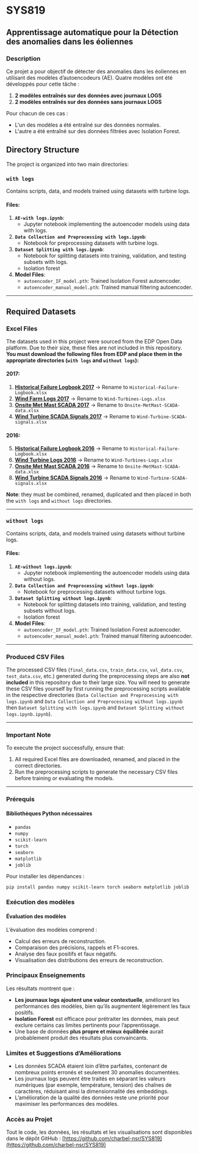 # SYS819
## Apprentissage automatique pour la Détection des anomalies dans les éoliennes

### Description
Ce projet a pour objectif de détecter des anomalies dans les éoliennes en utilisant des modèles d’autoencodeurs (AE). Quatre modèles ont été développés pour cette tâche :

1. **2 modèles entraînés sur des données avec journaux LOGS**  
2. **2 modèles entraînés sur des données sans journaux LOGS**

Pour chacun de ces cas :
- L'un des modèles a été entraîné sur des données normales.
- L'autre a été entraîné sur des données filtrées avec Isolation Forest.


## Directory Structure
The project is organized into two main directories:

### `with logs`
Contains scripts, data, and models trained using datasets with turbine logs.

#### Files:
1. **`AE-with logs.ipynb`**: 
   - Jupyter notebook implementing the autoencoder models using data with logs.
2. **`Data Collection and Preprocessing with logs.ipynb`**:
   - Notebook for preprocessing datasets with turbine logs.
3. **`Dataset Splitting with logs.ipynb`**:
   - Notebook for splitting datasets into training, validation, and testing subsets with logs.
   - Isolation forest
5. **Model Files**:
   - `autoencoder_IF_model.pth`: Trained Isolation Forest autoencoder.
   - `autoencoder_manual_model.pth`: Trained manual filtering autoencoder.

---

## Required Datasets
### Excel Files
The datasets used in this project were sourced from the EDP Open Data platform. Due to their size, these files are not included in this repository. **You must download the following files from EDP and place them in the appropriate directories (`with logs` and `without logs`):**

#### 2017:
1. **[Historical Failure Logbook 2017](https://www.edp.com/en/innovation/open-data/historical-failure-logbook-2017)** → Rename to `Historical-Failure-Logbook.xlsx`
2. **[Wind Farm Logs 2017](https://www.edp.com/en/innovation/open-data/wind-farm-logs-2017)** → Rename to `Wind-Turbines-Logs.xlsx`
3. **[Onsite Met Mast SCADA 2017](https://www.edp.com/en/innovation/open-data/onsite-metmast-scada-2017)** → Rename to `Onsite-MetMast-SCADA-data.xlsx`
4. **[Wind Turbine SCADA Signals 2017](https://www.edp.com/en/innovation/open-data/wind-turbine-scada-signals-2017)** → Rename to `Wind-Turbine-SCADA-signals.xlsx`

#### 2016:
5. **[Historical Failure Logbook 2016](https://www.edp.com/en/innovation/open-data/historical-failure-logbook-2016)** → Rename to `Historical-Failure-Logbook.xlsx`
6. **[Wind Turbine Logs 2016](https://www.edp.com/en/innovation/open-data/wind-turbine-logs-2016)** → Rename to `Wind-Turbines-Logs.xlsx`
7. **[Onsite Met Mast SCADA 2016](https://www.edp.com/en/innovation/open-data/onsite-metmast-scada-2016)** → Rename to `Onsite-MetMast-SCADA-data.xlsx`
8. **[Wind Turbine SCADA Signals 2016](https://www.edp.com/en/innovation/open-data/wind-turbine-scada-signals-2016)** → Rename to `Wind-Turbine-SCADA-signals.xlsx`

**Note**: they must be combined, renamed, duplicated and then placed in both the `with logs` and `without logs` directories.

---

### `without logs`
Contains scripts, data, and models trained using datasets without turbine logs.

#### Files:
1. **`AE-without logs.ipynb`**: 
   - Jupyter notebook implementing the autoencoder models using data without logs.
2. **`Data Collection and Preprocessing without logs.ipynb`**:
   - Notebook for preprocessing datasets without turbine logs.
3. **`Dataset Splitting without logs.ipynb`**:
   - Notebook for splitting datasets into training, validation, and testing subsets without logs.
   - Isolation forest
4. **Model Files**:
   - `autoencoder_IF_model.pth`: Trained Isolation Forest autoencoder.
   - `autoencoder_manual_model.pth`: Trained manual filtering autoencoder.


---
### Produced CSV Files
The processed CSV files (`final_data.csv`, `train_data.csv`, `val_data.csv`, `test_data.csv`, etc.) generated during the preprocessing steps are also **not included** in this repository due to their large size. You will need to generate these CSV files yourself by first running the preprocessing scripts available in the respective directories (`Data Collection and Preprocessing with logs.ipynb` and `Data Collection and Preprocessing without logs.ipynb` then `Dataset Splitting with logs.ipynb` and `Dataset Splitting without logs.ipynb.ipynb`).

---

### Important Note
To execute the project successfully, ensure that:
1. All required Excel files are downloaded, renamed, and placed in the correct directories.
2. Run the preprocessing scripts to generate the necessary CSV files before training or evaluating the models.

---

### Prérequis
#### Bibliothèques Python nécessaires
- `pandas`
- `numpy`
- `scikit-learn`
- `torch`
- `seaborn`
- `matplotlib`
- `joblib`

Pour installer les dépendances :
```bash
pip install pandas numpy scikit-learn torch seaborn matplotlib joblib
```

### Exécution des modèles

#### Évaluation des modèles
L’évaluation des modèles comprend :
- Calcul des erreurs de reconstruction.
- Comparaison des précisions, rappels et F1-scores.
- Analyse des faux positifs et faux négatifs.
- Visualisation des distributions des erreurs de reconstruction.

### Principaux Enseignements
Les résultats montrent que :
- **Les journaux logs ajoutent une valeur contextuelle**, améliorant les performances des modèles, bien qu’ils augmentent légèrement les faux positifs.
- **Isolation Forest** est efficace pour prétraiter les données, mais peut exclure certains cas limites pertinents pour l’apprentissage.
- Une base de données **plus propre et mieux équilibrée** aurait probablement produit des résultats plus convaincants.

### Limites et Suggestions d’Améliorations
- Les données SCADA étaient loin d’être parfaites, contenant de nombreux points erronés et seulement 30 anomalies documentées.
- Les journaux logs peuvent être traités en séparant les valeurs numériques (par exemple, température, tension) des chaînes de caractères, réduisant ainsi la dimensionnalité des embeddings.
- L’amélioration de la qualité des données reste une priorité pour maximiser les performances des modèles.

### Accès au Projet
Tout le code, les données, les résultats et les visualisations sont disponibles dans le dépôt GitHub :
[https://github.com/charbel-nsr/SYS819](https://github.com/charbel-nsr/SYS819)

